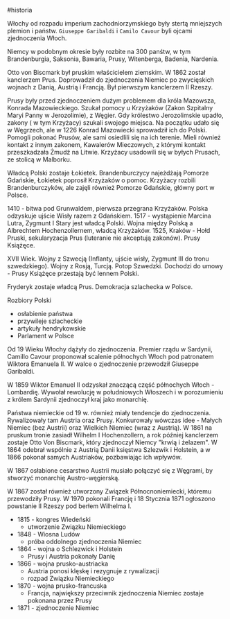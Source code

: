 #historia 

Włochy od rozpadu imperium zachodniorzymskiego były stertą mniejszych plemion i państw.
`Giuseppe Garibaldi` i `Camilo Cavour` byli ojcami zjednoczenia Włoch.

Niemcy w podobnym okresie były rozbite na 300 panśtw, w tym Brandenburgia, Saksonia, Bawaria, Prusy, Witenberga, Badenia, Nardenia.

Otto von Biscmark był pruskim właścicielem ziemskim. W 1862 został kanclerzem Prus. Doprowadził do zjednoczenia Niemiec po zwycięskich wojnach z Danią, Austrią i Francją. Był pierwszym kanclerzem II Rzeszy.

Prusy były przed zjednoczeniem dużym problemem dla króla Mazowsza, Konrada Mazowieckiego. Szukał pomocy u Krzyżaków (Zakon Szpitalny Maryi Panny w Jerozolimie), z Węgier. Gdy królestwo Jerozolimskie upadło, zakony ( w tym Krzyżacy) szukali swojego miejsca. Na początku udało się w Węgrzech, ale w 1226 Konrad Mazowiecki sprowadził ich do Polski. Pomogli pokonać Prusów, ale sami osiedlili się na ich terenie. Mieli również kontakt z innym zakonem, Kawalerów Mieczowych, z którymi kontakt przeszkadzała Żmudź na Litwie. Krzyżacy usadowili się w byłych Prusach, ze stolicą w Malborku.

Władcą Polski zostaje Łokietek. Brandenburczycy najeżdżają Pomorze Gdańskie, Łokietek poprosił Krzyżaków o pomoc. Krzyżacy rozbili Brandenburczyków, ale zajęli również Pomorze Gdańskie, główny port w Polsce.

1410 - bitwa pod Grunwaldem, pierwsza przegrana Krzyżaków. Polska odzyskuje ujście Wisły razem z Gdańskiem.
1517 - wystąpienie Marcina Lutra, Zygmunt I Stary jest władcą Polski. Wojna między Polską a Albrechtem Hochenzollernem, władcą Krzyżaków.
1525, Kraków - Hołd Pruski, sekularyzacja Prus (luteranie nie akceptują zakonów). Prusy Książęce.

XVII Wiek. Wojny z Szwecją (Inflanty, ujście wisły, Zygmunt III do tronu szwedzkiego). Wojny z Rosją, Turcją. Potop Szwedzki. Dochodzi do umowy - Prusy Książęce przestają być lennem Polski.

Fryderyk zostaje władcą Prus. Demokracja szlachecka w Polsce.

Rozbiory Polski
- osłabienie państwa
- przywileje szlacheckie
- artykuły hendrykowskie
- Parlament w Polsce

Od 19 Wieku Włochy dążyły do zjednoczenia. Premier rządu w Sardynii, Camillo Cavour proponował scalenie północhych Włoch pod patronatem Wiktora Emanuela II. W walce o zjednoczenie przewodził Giuseppe Garibaldi.

W 1859 Wiktor Emanuel II odzyskał znaczącą część północhych Włoch - Lombardię. Wywołał rewolucję w południowych Włoszech i w porozumieniu z królem Sardynii zjednoczył kraj jako monarchię.


Państwa niemieckie od 19 w. również miały tendencje do zjednoczenia. Rywalizowały tam Austria oraz Prusy. Konkurowały wówczas idee - Małych Niemiec (bez Austrii) oraz Wielkich Niemiec (wraz z Austrią). W 1861 na pruskum tronie zasiadł Wilhelm I Hochenzollern, a rok później kanclerzem zostaje Otto Von Biscmark, który zjednoczył Niemcy "krwią i żelazem". W 1864 odebrał wspólnie z Austrią Danii księstwa Szlezwik i Holstein, a w 1866 pokonał samych Austriaków, pozbawiając ich wpływów.

W 1867 osłabione cesarstwo Austrii musiało połączyć się z Węgrami, by stworzyć monarchię Austro-węgierską.

W 1867 został również utworzony Związek Północnoniemiecki, któremu przewodziły Prusy. W 1970 pokonali Francję i 18 Stycznia 1871 ogłoszono powstanie II Rzeszy pod berłem Wilhelma I.

- 1815 - kongres Wiedeński 
	- utworzenie Związku Niemieckiego
- 1848 - Wiosna Ludów
	- próba oddolnego zjednoczenia Niemiec
- 1864 - wojna o Schlezwick i Holstein
	- Prusy i Austria pokonały Danię
- 1866 - wojna prusko-austriacka
	- Austria ponosi klęskę i rezygnuje z rywalizacji
	- rozpad Związku Niemieckiego
- 1870 - wojna prusko-francuska
	- Francja, największy przeciwnik zjednoczenia Niemiec zostaje pokonana przez Prusy
- 1871 - zjednoczenie Niemiec

